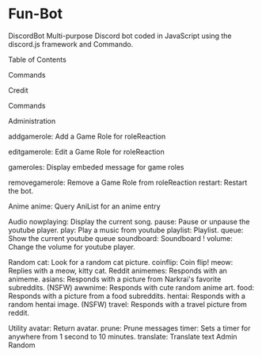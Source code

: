 # Fun-Bot
DiscordBot
Multi-purpose Discord bot coded in JavaScript using the discord.js framework and Commando.


Table of Contents

Commands

Credit

Commands

Administration

addgamerole: Add a Game Role for roleReaction

editgamerole: Edit a Game Role for roleReaction

gameroles: Display embeded message for game roles

removegamerole: Remove a Game Role from roleReaction
restart: Restart the bot.

Anime
anime: Query AniList for an anime entry

Audio
nowplaying: Display the current song.
pause: Pause or unpause the youtube player.
play: Play a music from youtube
playlist: Playlist.
queue: Show the current youtube queue
soundboard: Soundboard !
volume: Change the volume for youtube player.

Random
cat: Look for a random cat picture.
coinflip: Coin flip!
meow: Replies with a meow, kitty cat.
Reddit
animemes: Responds with an animeme.
asians: Responds with a picture from Narkrai's favorite subreddits. (NSFW)
awwnime: Responds with cute random anime art.
food: Responds with a picture from a food subreddits.
hentai: Responds with a random hentai image. (NSFW)
travel: Responds with a travel picture from reddit.

Utility
avatar: Return avatar.
prune: Prune messages
timer: Sets a timer for anywhere from 1 second to 10 minutes.
translate: Translate text
Admin
Random
